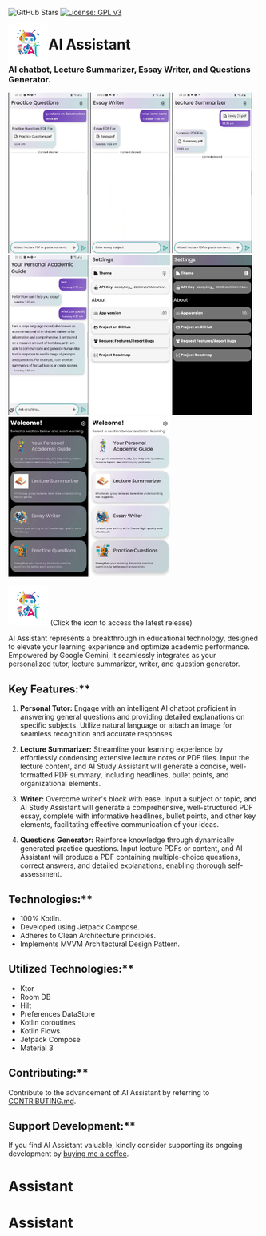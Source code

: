 ![GitHub Stars](https://img.shields.io/github/stars/oang/assistant?style=social)
[![License: GPL v3](https://img.shields.io/badge/License-GPLv3-blue.svg)](https://www.gnu.org/licenses/gpl-3.0)

<img align="left" width="80" height="80" src="https://github.com/Oang/Assistant/blob/main/fastlane/metadata/android/en-US/icon.png" alt="app icon">

# AI Assistant

### AI chatbot, Lecture Summarizer, Essay Writer, and Questions Generator.
<div align="left">
<img src="https://github.com/Oang/Assistant/blob/main/fastlane/metadata/android/en-US/images/phoneScreenshots/1.png" width="160" />
<img src="https://github.com/Oang/Assistant/blob/main/fastlane/metadata/android/en-US/images/phoneScreenshots/2.png" width="160" />
<img src="https://github.com/Oang/Assistant/blob/main/fastlane/metadata/android/en-US/images/phoneScreenshots/3.png" width="160" />
<img src="https://github.com/Oang/Assistant/blob/main/fastlane/metadata/android/en-US/images/phoneScreenshots/4.png" width="160" />
<img src="https://github.com/Oang/Assistant/blob/main/fastlane/metadata/android/en-US/images/phoneScreenshots/5.png" width="160" />
<img src="https://github.com/Oang/Assistant/blob/main/fastlane/metadata/android/en-US/images/phoneScreenshots/6.png" width="160" />
<img src="https://github.com/Oang/Assistant/blob/main/fastlane/metadata/android/en-US/images/phoneScreenshots/7.png" width="160" />
<img src="https://github.com/Oang/Assistant/blob/main/fastlane/metadata/android/en-US/images/phoneScreenshots/8.png" width="160" />
</div>

[<img src="https://github.com/Oang/Assistant/blob/main/fastlane/metadata/android/en-US/icon.png"
alt="Get it on GitHub"
height="80">](https://github.com/oang/Assistant/releases/latest) 
(Click the icon to access the latest release)

AI Assistant represents a breakthrough in educational technology, designed to elevate your learning experience and optimize academic performance. Empowered by Google Gemini, it seamlessly integrates as your personalized tutor, lecture summarizer, writer, and question generator.

## Key Features:**

1. **Personal Tutor:**
   Engage with an intelligent AI chatbot proficient in answering general questions and providing detailed explanations on specific subjects. Utilize natural language or attach an image for seamless recognition and accurate responses.

2. **Lecture Summarizer:**
   Streamline your learning experience by effortlessly condensing extensive lecture notes or PDF files. Input the lecture content, and AI Study Assistant will generate a concise, well-formatted PDF summary, including headlines, bullet points, and organizational elements.

3. **Writer:**
   Overcome writer's block with ease. Input a subject or topic, and AI Study Assistant will generate a comprehensive, well-structured PDF essay, complete with informative headlines, bullet points, and other key elements, facilitating effective communication of your ideas.

4. **Questions Generator:**
   Reinforce knowledge through dynamically generated practice questions. Input lecture PDFs or content, and AI Assistant will produce a PDF containing multiple-choice questions, correct answers, and detailed explanations, enabling thorough self-assessment.

## Technologies:**

- 100% Kotlin.
- Developed using Jetpack Compose.
- Adheres to Clean Architecture principles.
- Implements MVVM Architectural Design Pattern.

## Utilized Technologies:**

- Ktor
- Room DB
- Hilt
- Preferences DataStore
- Kotlin coroutines
- Kotlin Flows
- Jetpack Compose
- Material 3

## Contributing:**
Contribute to the advancement of AI Assistant by referring to [CONTRIBUTING.md](CONTRIBUTING.md).

## Support Development:**
If you find AI Assistant valuable, kindly consider supporting its ongoing development by [buying me a coffee](https://www.buymeacoffee.com/olang).
# Assistant
# Assistant
